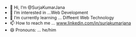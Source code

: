 - 👋 Hi, I’m @SurjaKumarJana
- 👀 I’m interested in ...Web Development
- 🌱 I’m currently learning ... Diffeent Web Technology
- 📫 How to reach me ... www.linkedin.com/in/surjakumarjana
- 😄 Pronouns: ... he/him


<!---
SurjaKumarJana/SurjaKumarJana is a ✨ special ✨ repository because its `README.md` (this file) appears on your GitHub profile.
You can click the Preview link to take a look at your changes.
--->
